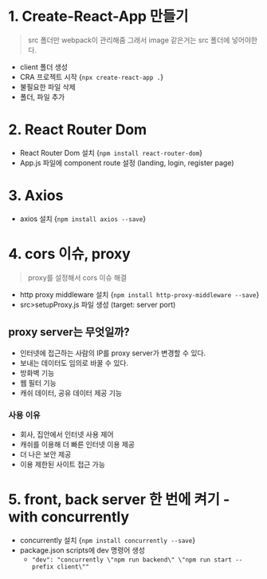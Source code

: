 # 1. Create-React-App 만들기

> src 폴더만 webpack이 관리해줌
> 그래서 image 같은거는 src 폴더에 넣어야한다.

- client 폴더 생성
- CRA 프로젝트 시작 {`npx create-react-app .`}
- 불필요한 파일 삭제
- 폴더, 파일 추가

# 2. React Router Dom

- React Router Dom 설치 {`npm install react-router-dom`}
- App.js 파일에 component route 설정 (landing, login, register page)

# 3. Axios

- axios 설치 {`npm install axios --save`}

# 4. cors 이슈, proxy

> proxy를 설정해서 cors 이슈 해결

- http proxy middleware 설치 {`npm install http-proxy-middleware --save`}
- src>setupProxy.js 파일 생성 (target: server port)

## proxy server는 무엇일까?

- 인터넷에 접근하는 사람의 IP를 proxy server가 변경할 수 있다.
- 보내는 데이터도 임의로 바꿀 수 있다.
- 방화벽 기능
- 웹 필터 기능
- 캐쉬 데이터, 공유 데이터 제공 기능

### 사용 이유

- 회사, 집안에서 인터넷 사용 제어
- 캐쉬를 이용해 더 빠른 인터넷 이용 제공
- 더 나은 보안 제공
- 이용 제한된 사이트 접근 가능

# 5. front, back server 한 번에 켜기 - with concurrently

- concurrently 설치 {`npm install concurrently --save`}
- package.json scripts에 dev 명령어 생성
  - `"dev": "concurrently \"npm run backend\" \"npm run start --prefix client\""`

